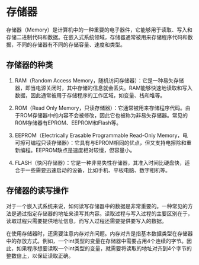 # 存储器
存储器（Memory）是计算机中的一种重要的电子器件，它能够用于读取、写入和存储二进制代码和数据。在嵌入式系统领域，存储器通常被用来存储程序代码和数据，不同的存储器有不同的存储容量、速度和类型。

## 存储器的种类
1. RAM（Random Access Memory，随机访问存储器）：它是一种易失存储器，即当电源关闭时，其中存储的信息就会丢失。RAM能够快速地读取和写入数据，因此通常被用于存储程序的工作区域，如变量、栈和堆等。

2. ROM（Read Only Memory，只读存储器）：它通常被用来存储程序代码。由于ROM存储器中的内容不会被修改，因此它也被称为非易失存储器。常见的ROM存储器有EPROM、EEPROM和Flash等。

3. EEPROM（Electrically Erasable Programmable Read-Only Memory，电可擦可编程只读存储器）：它具有与EPROM相同的优点，但又支持电擦除和重新编程。EEPROM缺点是速度相对较慢，但容量小。

4. FLASH（快闪存储器）：它是一种非易失性存储器，其准入时间比硬盘快，适合于一些需要迅速启动的设备，比如手机、平板电脑、数字相机等。

## 存储器的读写操作
对于一个嵌入式系统来说，如何读写存储器中的数据是非常重要的。一种常见的方法是通过指定存储器的地址来读写其内容。读取过程与写入过程的主要区别在于，读取过程只需要提供地址信息，而写入过程还需要提供要写入的数据。

在使用存储器时，还需要注意内存对齐问题。内存对齐是指基本数据类型在存储器中的存放方式。例如，一个int类型的变量在存储器中需要占用4个连续的字节。因此，如果程序想要读取一个int类型的变量，就需要将读取的地址对齐到4个字节的整数倍上，以保证读取正确。
